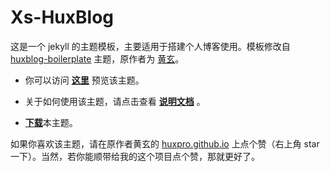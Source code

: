 # Xs-HuxBlog
这是一个 jekyll 的主题模板，主要适用于搭建个人博客使用。模板修改自 [huxblog-boilerplate](https://github.com/Huxpro/huxblog-boilerplate) 主题，原作者为 [黄玄](http://huangxuan.me/)。

- 你可以访问 **[这里](http://xiaosheng.me/xs-huxblog/)** 预览该主题。

- 关于如何使用该主题，请点击查看 **[说明文档](https://github.com/jsksxs360/xs-huxblog/blob/master/Document.md)** 。

- [**下载**](https://github.com/jsksxs360/xs-huxblog/archive/master.zip)本主题。

如果你喜欢该主题，请在原作者黄玄的 [huxpro.github.io](https://github.com/Huxpro/huxpro.github.io) 上点个赞（右上角 star 一下）。当然，若你能顺带给我的这个项目点个赞，那就更好了。